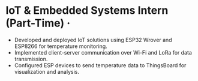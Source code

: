 # IoT &amp; Embedded Systems Intern (Part-Time) · 
- Developed and deployed IoT solutions using ESP32 Wrover and ESP8266 for temperature monitoring.  
- Implemented client-server communication over Wi-Fi and LoRa for data transmission.
- Configured ESP devices to send temperature data to ThingsBoard for visualization and analysis.
